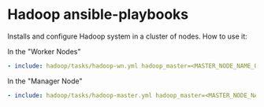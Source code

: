 Hadoop ansible-playbooks
=========================

Installs and configure Hadoop system in a cluster of nodes.
How to use it:

In the "Worker Nodes"
```yml
- include: hadoop/tasks/hadoop-wn.yml hadoop_master=<MASTER_NODE_NAME_OR_IP>
```

In the "Manager Node"
```yml
- include: hadoop/tasks/hadoop-master.yml hadoop_master=<MASTER_NODE_NAME_OR_IP>
```
